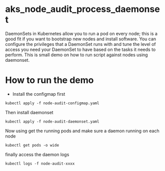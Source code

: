 # aks_node_audit_process_daemonset

DaemonSets in Kubernetes allow you to run a pod on every node; this is a good fit if you want to bootstrap new nodes and install software. You can configure the privileges that a DaemonSet runs with and tune the level of access you need your DaemonSet to have based on the tasks it needs to perform. This is small demo on how to run script against nodes using daemonset. 

# How to run the demo
- Install the configmap first 

```
kubectl apply -f node-audit-configmap.yaml
```
Then install daemonset
```
kubectl apply -f node-audit-daemonset.yaml
```

Now using get the running pods and make sure a daemon running on each node
```
kubectl get pods -o wide
```
finally access the daemon logs

```
kubectl logs -f node-audit-xxxx
```


